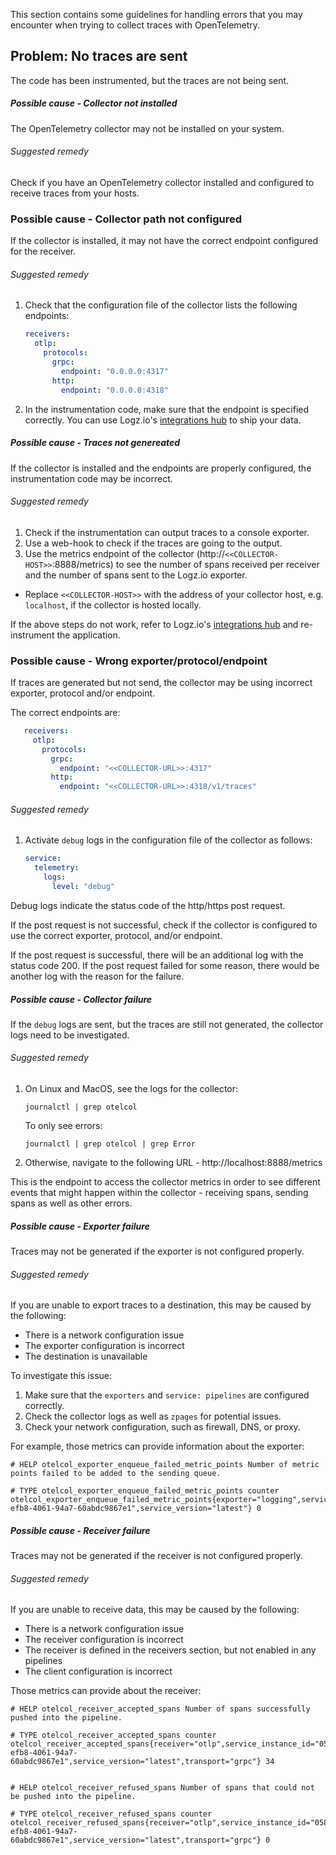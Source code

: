 This section contains some guidelines for handling errors that you may encounter when trying to collect traces with OpenTelemetry.


## Problem: No traces are sent

The code has been instrumented, but the traces are not being sent.

##### Possible cause - Collector not installed

The OpenTelemetry collector may not be installed on your system.

###### Suggested remedy

Check if you have an OpenTelemetry collector installed and configured to receive traces from your hosts.


### Possible cause - Collector path not configured

If the collector is installed, it may not have the correct endpoint configured for the receiver.

###### Suggested remedy

1. Check that the configuration file of the collector lists the following endpoints:

   ```yaml
   receivers:
     otlp:
       protocols:
         grpc:
           endpoint: "0.0.0.0:4317"
         http:
           endpoint: "0.0.0.0:4318"
   ```

2. In the instrumentation code, make sure that the endpoint is specified correctly. You can use Logz.io's [integrations hub](https://app.logz.io/#/dashboard/integrations/collectors?tags=Tracing) to ship your data.


##### Possible cause - Traces not genereated

If the collector is installed and the endpoints are properly configured, the instrumentation code may be incorrect.


###### Suggested remedy


1. Check if the instrumentation can output traces to a console exporter.
2. Use a web-hook to check if the traces are going to the output.
3. Use the metrics endpoint of the collector (http://`<<COLLECTOR-HOST>>`:8888/metrics) to see the number of spans received per receiver and the number of spans sent to the Logz.io exporter.

* Replace `<<COLLECTOR-HOST>>` with the address of your collector host, e.g. `localhost`, if the collector is hosted locally.

If the above steps do not work, refer to Logz.io's [integrations hub](https://app.logz.io/#/dashboard/integrations/collectors?tags=Tracing) and re-instrument the application.


### Possible cause - Wrong exporter/protocol/endpoint

If traces are generated but not send, the collector may be using incorrect exporter, protocol and/or endpoint.

The correct endpoints are:

```yaml
   receivers:
     otlp:
       protocols:
         grpc:
           endpoint: "<<COLLECTOR-URL>>:4317"
         http:
           endpoint: "<<COLLECTOR-URL>>:4318/v1/traces"
```

###### Suggested remedy

1. Activate `debug` logs in the configuration file of the collector as follows:

   ```yaml
   service:
     telemetry:
       logs:
         level: "debug"
   ```

Debug logs indicate the status code of the http/https post request.

If the post request is not successful, check if the collector is configured to use the correct exporter, protocol, and/or endpoint.

If the post request is successful, there will be an additional log with the status code 200. If the post request failed for some reason, there would be another log with the reason for the failure.


##### Possible cause - Collector failure

If the `debug` logs are sent, but the traces are still not generated, the collector logs need to be investigated.

###### Suggested remedy


1. On Linux and MacOS, see the logs for the collector:

   ```shell
   journalctl | grep otelcol
   ```

   To only see errors:

   ```shell
   journalctl | grep otelcol | grep Error
   ```

2. Otherwise, navigate to the following URL - http://localhost:8888/metrics

This is the endpoint to access the collector metrics in order to see different events that might happen within the collector - receiving spans, sending spans as well as other errors.

##### Possible cause - Exporter failure

Traces may not be generated if the exporter is not configured properly.

###### Suggested remedy


If you are unable to export traces to a destination, this may be caused by the following:

* There is a network configuration issue
* The exporter configuration is incorrect
* The destination is unavailable

To investigate this issue:

1. Make sure that the `exporters` and `service: pipelines` are configured correctly.
2. Check the collector logs as well as `zpages` for potential issues.
3. Check your network configuration, such as firewall, DNS, or proxy.

For example, those metrics can provide information about the exporter:

```shell
# HELP otelcol_exporter_enqueue_failed_metric_points Number of metric points failed to be added to the sending queue.

# TYPE otelcol_exporter_enqueue_failed_metric_points counter
otelcol_exporter_enqueue_failed_metric_points{exporter="logging",service_instance_id="0582dab5-efb8-4061-94a7-60abdc9867e1",service_version="latest"} 0
```


##### Possible cause - Receiver failure

Traces may not be generated if the receiver is not configured properly.


###### Suggested remedy

If you are unable to receive data, this may be caused by the following:

* There is a network configuration issue
* The receiver configuration is incorrect
* The receiver is defined in the receivers section, but not enabled in any pipelines
* The client configuration is incorrect


Those metrics can provide about the receiver:

```shell
# HELP otelcol_receiver_accepted_spans Number of spans successfully pushed into the pipeline.

# TYPE otelcol_receiver_accepted_spans counter
otelcol_receiver_accepted_spans{receiver="otlp",service_instance_id="0582dab5-efb8-4061-94a7-60abdc9867e1",service_version="latest",transport="grpc"} 34


# HELP otelcol_receiver_refused_spans Number of spans that could not be pushed into the pipeline.

# TYPE otelcol_receiver_refused_spans counter
otelcol_receiver_refused_spans{receiver="otlp",service_instance_id="0582dab5-efb8-4061-94a7-60abdc9867e1",service_version="latest",transport="grpc"} 0
```
